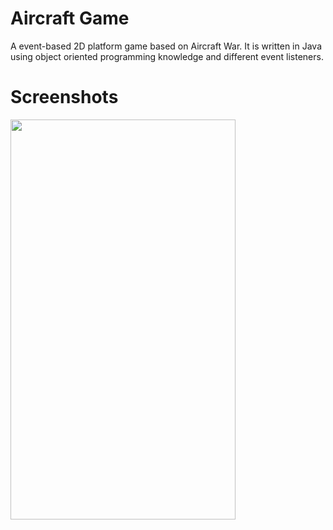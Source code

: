 # Aircraft Game

A event-based 2D platform game based on Aircraft War. It is written in Java using object oriented programming knowledge and different event listeners.

# Screenshots

<img src="" width="360" height="640" />


